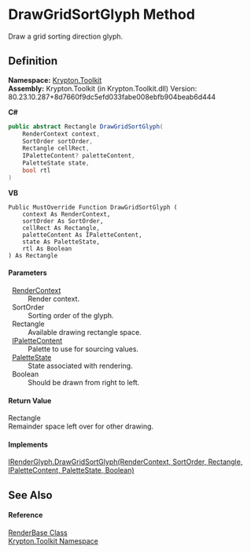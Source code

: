 # DrawGridSortGlyph Method


Draw a grid sorting direction glyph.



## Definition
**Namespace:** <a href="79d2eac2-21f4-54ff-7552-b20c33c30600.md">Krypton.Toolkit</a>  
**Assembly:** Krypton.Toolkit (in Krypton.Toolkit.dll) Version: 80.23.10.287+8d7660f9dc5efd033fabe008ebfb904beab6d444

**C#**
``` C#
public abstract Rectangle DrawGridSortGlyph(
	RenderContext context,
	SortOrder sortOrder,
	Rectangle cellRect,
	IPaletteContent? paletteContent,
	PaletteState state,
	bool rtl
)
```
**VB**
``` VB
Public MustOverride Function DrawGridSortGlyph ( 
	context As RenderContext,
	sortOrder As SortOrder,
	cellRect As Rectangle,
	paletteContent As IPaletteContent,
	state As PaletteState,
	rtl As Boolean
) As Rectangle
```



#### Parameters
<dl><dt>  <a href="ef60a5af-08ff-7a94-87f5-362a7e392cd4.md">RenderContext</a></dt><dd>Render context.</dd><dt>  SortOrder</dt><dd>Sorting order of the glyph.</dd><dt>  Rectangle</dt><dd>Available drawing rectangle space.</dd><dt>  <a href="f2a5541d-c7c1-2c4b-162d-a4616ecccc95.md">IPaletteContent</a></dt><dd>Palette to use for sourcing values.</dd><dt>  <a href="93e626cd-00cf-240e-06c6-ab4d47e982ba.md">PaletteState</a></dt><dd>State associated with rendering.</dd><dt>  Boolean</dt><dd>Should be drawn from right to left.</dd></dl>

#### Return Value
Rectangle  
Remainder space left over for other drawing.

#### Implements
<a href="899f7eee-8933-0297-56a4-daee89328ef9.md">IRenderGlyph.DrawGridSortGlyph(RenderContext, SortOrder, Rectangle, IPaletteContent, PaletteState, Boolean)</a>  


## See Also


#### Reference
<a href="6cc5032c-8089-e880-78ad-3a805f7bd344.md">RenderBase Class</a>  
<a href="79d2eac2-21f4-54ff-7552-b20c33c30600.md">Krypton.Toolkit Namespace</a>  
